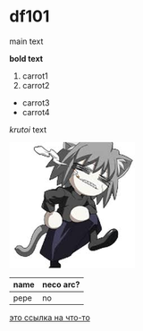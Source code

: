 # df101

main text

**bold text**

1. carrot1
2. carrot2

- carrot3
- carrot4

*krutoi* text

![no neco arc](images.jpeg)

|name |neco arc? |
|-----|----------|
|pepe |no        |

[это ссылка на что-то](https://www.google.com/url?sa=t&rct=j&q=&esrc=s&source=web&cd=&cad=rja&uact=8&ved=2ahUKEwiR_-7NkZ2BAxUrEBAIHQrmBPoQFnoECCQQAQ&url=https%3A%2F%2Ftypemoon.fandom.com%2Fru%2Fwiki%2F%25D0%259D%25D0%25B5%25D0%25BA%25D0%25BE-%25D0%2590%25D1%2580%25D0%25BA&usg=AOvVaw12aDuqOqC5PzBzPBDsjMTD&opi=89978449)
